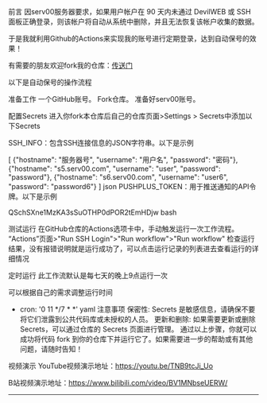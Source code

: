 前言
因serv00服务器要求，如果用户帐户在 90 天内未通过 DevilWEB 或 SSH 面板正确登录，则该帐户将自动从系统中删除，并且无法恢复该帐户收集的数据。

于是我就利用Github的Actions来实现我的账号进行定期登录，达到自动保号的效果！

有需要的朋友欢迎fork我的仓库：[传送门](https://github.com/bin862324915/serv00-automation)

以下是自动保号的操作流程

准备工作
一个GitHub账号。
Fork仓库。
准备好serv00账号。


配置Secrets
进入你fork本仓库后自己的仓库页面>Settings > Secrets中添加以下Secrets

SSH_INFO：包含SSH连接信息的JSON字符串。以下是示例

[
  {"hostname": "服务器号", "username": "用户名", "password": "密码"},
  {"hostname": "s5.serv00.com", "username": "user", "password": "password"},
  {"hostname": "s6.serv00.com", "username": "user6", "password": "password6"}
]
json
PUSHPLUS_TOKEN：用于推送通知的API令牌。以下是示例

QSchSXne1MzKA3sSuOTHP0dPOR2tEmHDjw
bash


测试运行
在GitHub仓库的Actions选项卡中，手动触发运行一次工作流程。
“Actions”页面>"Run SSH Login">"Run workflow">"Run workflow"
检查运行结果，没有报错说明就是运行成功了，可以点击运行记录的列表进去查看运行的详细情况


定时运行
此工作流默认是每七天的晚上9点运行一次

可以根据自己的需求调整运行时间

- cron: '0 11 */7 * *'
yaml
注意事项
保密性: Secrets 是敏感信息，请确保不要将它们泄露到公共代码库或未授权的人员。
更新和删除: 如果需要更新或删除 Secrets，可以通过仓库的 Secrets 页面进行管理。
通过以上步骤，你就可以成功将代码 fork 到你的仓库下并运行它了。如果需要进一步的帮助或有其他问题，请随时告知！

视频演示
YouTube视频演示地址：https://youtu.be/TNB9tcJi_Uo

B站视频演示地址：https://www.bilibili.com/video/BV1MNbseUERW/


-------------------------------------------------------------------------

